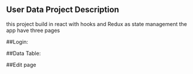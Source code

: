 ## User Data Project Description
this project build in react with hooks and Redux as state management
the app have three pages

##Login:


##Data Table:


##Edit page
